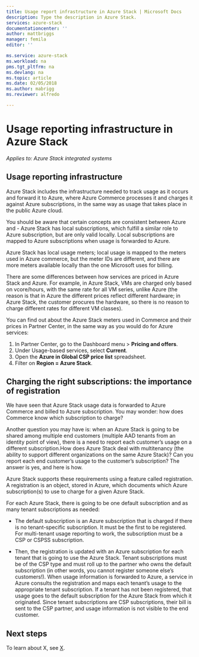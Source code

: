 ```yaml
---
title: Usage report infrastructure in Azure Stack | Microsoft Docs
description: Type the description in Azure Stack.
services: azure-stack
documentationcenter: ''
author: mattbriggs
manager: femila
editor: ''

ms.service: azure-stack
ms.workload: na
pms.tgt_pltfrm: na
ms.devlang: na
ms.topic: article
ms.date: 02/05/2018
ms.author: mabrigg
ms.reviewer: alfredo

---
```


# Usage reporting infrastructure in Azure Stack

*Applies to: Azure Stack integrated systems*

## Usage reporting infrastructure

Azure Stack includes the infrastructure needed to track usage as it occurs and forward it to Azure, where Azure Commerce processes it and charges it against Azure subscriptions, in the same way as usage that takes place in the public Azure cloud.

You should be aware that certain concepts are consistent between Azure and  - Azure Stack has local subscriptions, which fulfill a similar role to Azure subscription, but are only valid locally. Local subscriptions are mapped to Azure subscriptions when usage is forwarded to Azure.

Azure Stack has local usage meters; local usage is mapped to the meters used in Azure commerce, but the meter IDs are different, and there are more meters available locally than the one Microsoft uses for billing.

There are some differences between how services are priced in Azure Stack and Azure. For example, in Azure Stack, VMs are charged only based on vcore/hours, with the same rate for all VM series, unlike Azure (the reason is that in Azure the different prices reflect different hardware; in Azure Stack, the customer procures the hardware, so there is no reason to charge different rates for different VM classes).

You can find out about the Azure Stack meters used in Commerce and their prices in Partner Center, in the same way as you would do for Azure services:

1. In Partner Center, go to the Dashboard menu > **Pricing and offers**.
2. Under Usage-based services, select **Current**.
3. Open the **Azure in Global CSP price list** spreadsheet.
4. Filter on **Region = Azure Stack**.

## Charging the right subscriptions: the importance of registration

We have seen that Azure Stack usage data is forwarded to Azure Commerce and billed to Azure subscription. You may wonder: how does Commerce know which subscription to charge?

Another question you may have is: when an Azure Stack is going to be shared among multiple end customers (multiple AAD tenants from an identity point of view), there is a need to report each customer’s usage on a different subscription.How does Azure Stack deal with multitenancy (the ability to support different organizations on the same Azure Stack)? Can you report each end customer’s usage to the customer’s subscription? The answer is yes, and here is how. 

Azure Stack supports these requirements using a feature called registration. A registration is an object, stored in Azure, which documents which Azure subscription(s) to use to charge for a given Azure Stack.

For each Azure Stack, there is going to be one default subscription and as many tenant subscriptions as needed:

 - The default subscription is an Azure subscription that is charged if there is no tenant-specific subscription. It must be the first to be registered. For multi-tenant usage reporting to work, the subscription must be a CSP or CSPSS subscription.

 - Then, the registration is updated with an Azure subscription for each tenant that is going to use the Azure Stack. Tenant subscriptions must be of the CSP type and must roll up to the partner who owns the default subscription (in other words, you cannot register someone else’s customers!).
When usage information is forwarded to Azure, a service in Azure consults the registration and maps each tenant’s usage to the appropriate tenant subscription. If a tenant has not been registered, that usage goes to the default subscription for the Azure Stack from which it originated.
Since tenant subscriptions are CSP subscriptions, their bill is sent to the CSP partner, and usage information is not visible to the end customer.

## Next steps

To learn about X, see [X]().
